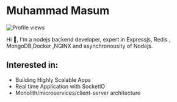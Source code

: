 # Muhammad Masum

![Profile views](https://gpvc.arturio.dev/masummuhammad)

Hi 👋, I'm a nodejs backend developer, expert in Expressjs, Redis , MongoDB,Docker ,NGINX and asynchronousity of Nodejs.

## Interested in:
* Building Highly Scalable Apps
* Real time Application with SocketIO
* Monolith/microservices/client-server architecture

<!--
**masummuhammad/masummuhammad** is a ✨ _special_ ✨ repository because its `README.md` (this file) appears on your GitHub profile.

Here are some ideas to get you started:

- 🔭 I’m currently working on ...
- 🌱 I’m currently learning ...
- 👯 I’m looking to collaborate on ...
- 🤔 I’m looking for help with ...
- 💬 Ask me about ...
- 📫 How to reach me: ...
- 😄 Pronouns: ...
- ⚡ Fun fact: ...
-->
